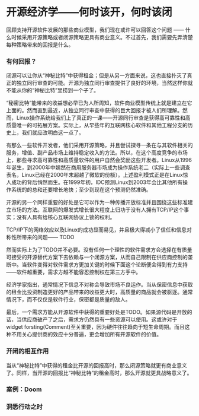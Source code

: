 开源经济学——何时该开，何时该闭
===========================

回顾支持开源软件发展的那些商业模型，我们现在或许可以回答这个问题 —— 什么时候采用开源策略或者闭源策略更具有商业意义。不过首先，我们需要先弄清楚每种策略带来的回报是什么。

### 有何回报？

闭源可以让你从“神秘比特”中获得租金；但是从另一方面来说，这也直接扑灭了真正的独立同行审查的可能。开源为独立同行审查提供了良好的环境，当然这样你就不能从你的“神秘比特”里捞到一个子了。

“秘密比特”能带来的收益想必早已为人所周知，软件商业模型传统上就是建立在它上面的。然而直到最近，从独立同行审查中获得的巨大回报才被人们所理解。然而，Linux操作系统给我们上了真正的一课——开源同行审查是获得高可靠性和高质量唯一的可拓展方案。实际上，从早些年的互联网核心软件和其他工程分支的历史上，我们就应改明白这一点了。

有那么一些软件开发者，他们采用开源策略，并且尝试探寻一条在与其软件相关的服务，增值、副产品市场上维持稳定收入的方法。所以，在这个高度竞争的市场上，那些寻求高可靠性和高质量软件的用户自然会奖励这些开发者。Linux从1996年诞生，到2000年中嫣然在商用服务器市场成为操作系统老二（实际上一些调查表名，Linux已经在2000年末超越了微软的份额）。上述盈利模式正是在Linux惊人成功的背后悄然而生。在1999年初，IDC预测Linux到2003年会比其他所有操作系统的的总和还要增长地快；至少到现在这个预测仍然准确。

开源的另一个同样重要的好处是它可以作为一种传播开放标准并且围绕这些标准建立市场的方法。互联网的爆发式增长很大程度上归功于没有人拥有TCP/IP这个事实；没有人具有给核心互联网协议上锁的权利。

TCP/IP下的网络效应以及Linux的成功显而易见，并且极大得减小了信任和信息对称性所带来的问题—— TODO

然而实际上为了TODO并不必要。没有任何一个理性的软件需求方会选择在有质量可接受的开源替代方案下去依赖与一个闭源方案，从而自己限制在供应商控制的垄断中。当软件变得对软件需求方更加关键的时候下面这个论断便会得到有力支持——软件越重要，需求方越不能容忍控制权在第三方手中。

经济学家指出，通常情况下信息不对称会导致市场不良运作。当从保密信息中获取的租金比投资制造更好的产品带来的收益更大时，高质量的商品就会被驱逐。通常情况下，而不仅仅是软件行业，保密都是质量的敌人。

最后，一个需求方能从开源软件中获得的重要好处是TODO。如果源代码是开放的话，当供应商破产了之后，需求方仍然具有一些资源可以使用。这或许对于widget forsting(Comment)至关重要，因为硬件往往趋向于短生命周期。而且这种不用关心提供商的效应十分普遍，更会增加所有开源软件的价值。

### 开闭的相互作用

当从“神秘比特”中获得的租金比开源的回报高时，那么闭源策略就更有商业意义了。同样，当开源的回报比“神秘比特”的租金高时，那么开源就更具战略意义了。

### 案例：Doom



### 洞悉行动之时



